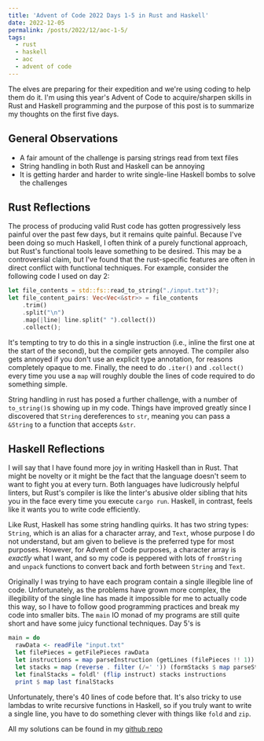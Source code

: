 ```yaml
---
title: 'Advent of Code 2022 Days 1-5 in Rust and Haskell'
date: 2022-12-05
permalink: /posts/2022/12/aoc-1-5/
tags:
  - rust
  - haskell
  - aoc
  - advent of code
---
```


The elves are preparing for their expedition and we're using coding to help them do it. I'm using this year's Advent of Code to acquire/sharpen skills in Rust and Haskell programming and the purpose of this post is to summarize my thoughts on the first five days.

## General Observations

- A fair amount of the challenge is parsing strings read from text files
- String handling in both Rust and Haskell can be annoying
- It is getting harder and harder to write single-line Haskell bombs to solve the challenges

## Rust Reflections

The process of producing valid Rust code has gotten progressively less painful over the past few days, but it remains quite painful. Because I've been doing so much Haskell, I often think of a purely functional approach, but Rust's functional tools leave something to be desired. This may be a controversial claim, but I've found that the rust-specific features are often in direct conflict with functional techniques. For example, consider the following code I used on day 2:

```rust
let file_contents = std::fs::read_to_string("./input.txt")?;
let file_content_pairs: Vec<Vec<&str>> = file_contents
    .trim()
    .split("\n")
    .map(|line| line.split(" ").collect())
    .collect();
```

It's tempting to try to do this in a single instruction (i.e., inline the first one at the start of the second), but the compiler gets annoyed. The compiler also gets annoyed if you don't use an explicit type annotation, for reasons completely opaque to me. Finally, the need to do `.iter()` and `.collect()` every time you use a `map` will roughly double the lines of code required to do something simple.

String handling in rust has posed a further challenge, with a number of `to_string()`s showing up in my code. Things have improved greatly since I discovered that `String` dereferences to `str`, meaning you can pass a `&String` to a function that accepts `&str`.

## Haskell Reflections

I will say that I have found more joy in writing Haskell than in Rust. That might be novelty or it might be the fact that the language doesn't seem to want to fight you at every turn. Both languages have ludicrously helpful linters, but Rust's compiler is like the linter's abusive older sibling that hits you in the face every time you execute `cargo run`. Haskell, in contrast, feels like it wants you to write code efficiently.

Like Rust, Haskell has some string handling quirks. It has two string types: `String`, which is an alias for a character array, and `Text`, whose purpose I do not understand, but am given to believe is the preferred type for most purposes. However, for Advent of Code purposes, a character array is *exactly* what I want, and so my code is peppered with lots of `fromString` and `unpack` functions to convert back and forth between `String` and `Text`.

Originally I was trying to have each program contain a single illegible line of code. Unfortunately, as the problems have grown more complex, the illegibility of the single line has made it impossible for me to actually code this way, so I have to follow good programming practices and break my code into smaller bits. The `main` IO monad of my programs are still quite short and have some juicy functional techniques. Day 5's is

```haskell
main = do
  rawData <- readFile "input.txt"
  let filePieces = getFilePieces rawData
  let instructions = map parseInstruction (getLines (filePieces !! 1))
  let stacks = map (reverse . filter (/=' ')) (formStacks $ map parseStackLine (getLines (head filePieces)))
  let finalStacks = foldl' (flip instruct) stacks instructions
  print $ map last finalStacks
```

Unfortunately, there's 40 lines of code before that. It's also tricky to use lambdas to write recursive functions in Haskell, so if you truly want to write a single line, you have to do something clever with things like `fold` and `zip`.

All my solutions can be found in my [github repo](https://github.com/jmkopper/Advent-of-Code-2022/)
